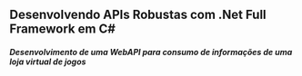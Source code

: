 <h2><b>Desenvolvendo APIs Robustas com .Net Full Framework em C#</b></h2>
<h5>Desenvolvimento de uma WebAPI para consumo de informações de uma loja virtual de jogos</h5>
